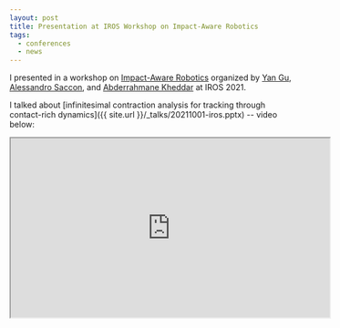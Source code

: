 ```yaml
---
layout: post
title: Presentation at IROS Workshop on Impact-Aware Robotics
tags:
  - conferences
  - news
---
```


I presented in a workshop on [Impact-Aware Robotics](https://impact-aware-robotics.gitlab.io/IROS2021workshop/) organized by [Yan Gu](https://www.uml.edu/engineering/mechanical/faculty/gu-yan.aspx), [Alessandro Saccon](https://www.tue.nl/en/research/researchers/alessandro-saccon), and [Abderrahmane Kheddar](http://jrl-umi3218.github.io/member-kheddar.html) at IROS 2021. 


I talked about [infinitesimal contraction analysis for tracking through contact-rich dynamics]({{ site.url }}/_talks/20211001-iros.pptx) -- video below:
<iframe width="560" height="315" src="https://www.youtube.com/embed/gzzh5fig3-s" frameborder="5"></iframe>
